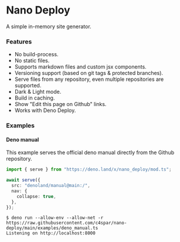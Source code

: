 # Nano Deploy

A simple in-memory site generator.

### Features

- No build-process.
- No static files.
- Supports markdown files and custom jsx components.
- Versioning support (based on git tags & protected branches).
- Serve files from any repository, even multiple repositories are supported.
- Dark & Light mode.
- Build in caching.
- Show "Edit this page on Github" links.
- Works with Deno Deploy.

### Examples

#### Deno manual

This example serves the official deno manual directly from the Github
repository.

```ts
import { serve } from "https://deno.land/x/nano_deploy/mod.ts";

await serve({
  src: "denoland/manual@main:/",
  nav: {
    collapse: true,
  },
});
```

```console
$ deno run --allow-env --allow-net -r https://raw.githubusercontent.com/c4spar/nano-deploy/main/examples/deno_manual.ts
Listening on http://localhost:8000
```

